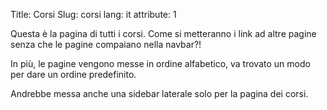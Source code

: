 Title: Corsi
Slug: corsi
lang: it
attribute: 1

Questa è la pagina di tutti i corsi. Come si metteranno i link ad altre pagine
senza che le pagine compaiano nella navbar?!

In più, le pagine vengono messe in ordine alfabetico, va trovato un modo per
dare un ordine predefinito.

Andrebbe messa anche una sidebar laterale solo per la pagina dei corsi.
